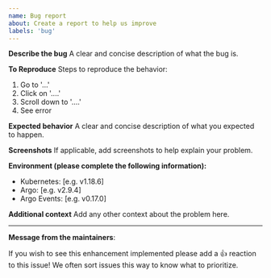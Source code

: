 ```yaml
---
name: Bug report
about: Create a report to help us improve
labels: 'bug'
---
```


**Describe the bug**
A clear and concise description of what the bug is.

**To Reproduce**
Steps to reproduce the behavior:
1. Go to '...'
2. Click on '....'
3. Scroll down to '....'
4. See error

**Expected behavior**
A clear and concise description of what you expected to happen.

**Screenshots**
If applicable, add screenshots to help explain your problem.

**Environment (please complete the following information):**
 - Kubernetes: [e.g. v1.18.6]
 - Argo: [e.g. v2.9.4]
 - Argo Events: [e.g. v0.17.0]

**Additional context**
Add any other context about the problem here.

---
<!-- Issue Author: Don't delete this message to encourage other users to support your issue! -->
**Message from the maintainers**:

If you wish to see this enhancement implemented please add a 👍 reaction to this issue! We often sort issues this way to know what to prioritize.
